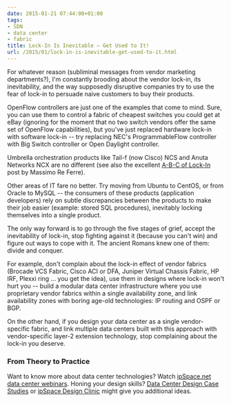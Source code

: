 ```yaml
---
date: 2015-01-21 07:44:00+01:00
tags:
- SDN
- data center
- fabric
title: Lock-In Is Inevitable – Get Used to It!
url: /2015/01/lock-in-is-inevitable-get-used-to-it.html
---
```

For whatever reason (subliminal messages from vendor marketing departments?), I'm constantly brooding about the vendor lock-in, its inevitability, and the way supposedly disruptive companies try to use the fear of lock-in to persuade naive customers to buy their products.
<!--more-->
OpenFlow controllers are just one of the examples that come to mind. Sure, you can use them to control a fabric of cheapest switches you could get at eBay (ignoring for the moment that no two switch vendors offer the same set of OpenFlow capabilities), but you've just replaced hardware lock-in with software lock-in -- try replacing NEC's ProgrammableFlow controller with Big Switch controller or Open Daylight controller.

Umbrella orchestration products like Tail-f (now Cisco) NCS and Anuta Networks NCX are no different (see also the excellent [A-B-C of Lock-In](http://it20.info/2012/02/the-abc-of-lock-in/) post by Massimo Re Ferre).

Other areas of IT fare no better. Try moving from Ubuntu to CentOS, or from Oracle to MySQL -- the consumers of these products (application developers) rely on subtle discrepancies between the products to make their job easier (example: stored SQL procedures), inevitably locking themselves into a single product.

The only way forward is to go through the five stages of grief, accept the inevitability of lock-in, stop fighting against it (because you can't win) and figure out ways to cope with it. The ancient Romans knew one of them: divide and conquer.

For example, don't complain about the lock-in effect of vendor fabrics (Brocade VCS Fabric, Cisco ACI or DFA, Juniper Virtual Chassis Fabric, HP IRF, Plexxi ring ... you get the idea), use them in designs where lock-in won't hurt you -- build a modular data center infrastructure where you use proprietary vendor fabrics within a single availability zone, and link availability zones with boring age-old technologies: IP routing and OSPF or BGP.

On the other hand, if you design your data center as a single vendor-specific fabric, and link multiple data centers built with this approach with vendor-specific layer-2 extension technology, stop complaining about the lock-in you deserve.

### From Theory to Practice

Want to know more about data center technologies? Watch [ipSpace.net data center webinars](https://www.ipspace.net/Roadmap/Data_center_webinars). Honing your design skills? [Data Center Design Case Studies](http://www.ipspace.net/Data_Center_Design_Case_Studies) or [ipSpace Design Clinic](https://www.ipspace.net/IpSpace.net_Design_Clinic) might give you additional ideas.
